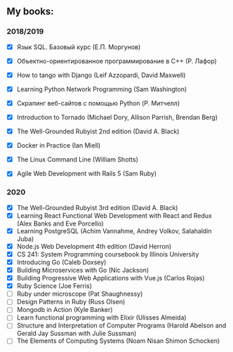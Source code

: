 ## My books:

### 2018/2019
- [x] Язык SQL. Базовый курс (Е.П. Моргунов)
- [x] Объектно-ориентированное программирование в С++ (Р. Лафор)
- [x] How to tango with Django (Leif Azzopardi, David Maxwell)
- [x] Learning Python Network Programming (Sam Washington)
- [x] Скрапинг веб-сайтов с помощью Python (Р. Митчелл)
- [x] Introduction to Tornado (Michael Dory, Allison Parrish, Brendan Berg)
- [x] The Well-Grounded Rubyist 2nd edition (David A. Black)
- [x] Docker in Practice (Ian Miell)
- [x] The Linux Command Line (William Shotts)
- [x] Agile Web Development with Rails 5 (Sam Ruby)


### 2020
- [x] The Well-Grounded Rubyist 3rd edition (David A. Black)
- [x] Learning React Functional Web Development with React and Redux (Alex Banks and Eve Porcello)
- [x] Learning PostgreSQL (Achim Vannahme, Andrey Volkov, Salahaldin Juba)
- [x] Node.js Web Development 4th edition (David Herron)
- [x] CS 241: System Programming coursebook by Illinois University 
- [x] Introducing Go (Caleb Doxsey)
- [x] Building Microservices with Go (Nic Jackson)
- [x] Building Progressive Web Applications with Vue.js (Carlos Rojas)
- [x] Ruby Science (Joe Ferris)
- [ ] Ruby under microscope (Pat Shaughnessy)
- [ ] Design Patterns in Ruby (Russ Olsen)
- [ ] Mongodb in Action (Kyle Banker) 
- [ ] Learn functional programming with Elixir (Ulisses Almeida) 
- [ ] Structure and Interpretation of Computer Programs (Harold Abelson and Gerald Jay Sussman with Julie Sussman)
- [ ] The Elements of Computing Systems (Noam Nisan Shimon Schocken)
